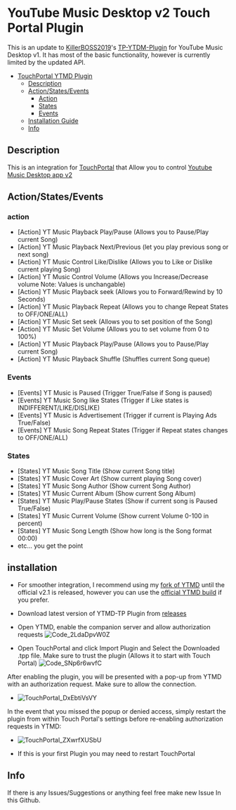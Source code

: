 # YouTube Music Desktop v2 Touch Portal Plugin

This is an update to [KillerBOSS2019](https://github.com/KillerBOSS2019)'s [TP-YTDM-Plugin](https://github.com/KillerBOSS2019/TP-YTDM-Plugin) for YouTube Music Desktop v1. It has most of the basic functionality, however is currently limited by the updated API.

- [TouchPortal YTMD Plugin](#youtube-music-desktop-v2-touch-portal-plugin)
  - [Description](#description)
  - [Action/States/Events](#actionstatesevents)
    - [Action](#action)
    - [States](#states)
    - [Events](#events)
  - [Installation Guide](#installation)
  - [Info](#info)

## Description
This is an integration for [TouchPortal](https://www.touch-portal.com/) that Allow you to control [Youtube Music Desktop app v2](https://ytmdesktop.app)

## Action/States/Events
### action
  - [Action] YT Music Playback Play/Pause (Allows you to Pause/Play current Song)
  - [Action] YT Music Playback Next/Previous (let you play previous song or next song)
  - [Action] YT Music Control Like/Dislike (Allows you to Like or Dislike current playing Song)
  - [Action] YT Music Control Volume (Allows you Increase/Decrease volume Note: Values is unchangable)
  - [Action] YT Music Playback seek (Allows you to Forward/Rewind by 10 Seconds)
  - [Action] YT Music Playback Repeat (Allows you to change Repeat States to OFF/ONE/ALL)
  - [Action] YT Music Set seek (Allows you to set position of the Song)
  - [Action] YT Music Set Volume (Allows you to set volume from 0 to 100%)
  - [Action] YT Music Playback Play/Pause (Allows you to Pause/Play current Song)
  - [Action] YT Music Playback Shuffle (Shuffles current Song queue)
### Events
  - [Events] YT Music is Paused (Trigger True/False if Song is paused)
  - [Events] YT Music Song like States (Trigger if Like states is INDIFFERENT/LIKE/DISLIKE)
  - [Events] YT Music is Advertisement (Trigger if current is Playing Ads True/False)
  - [Events] YT Music Song Repeat States (Trigger if Repeat states changes to OFF/ONE/ALL)
### States
  - [States] YT Music Song Title (Show current Song title)
  - [States] YT Music Cover Art (Show current playing Song cover)
  - [States] YT Music Song Author (Show current Song Author)
  - [States] YT Music Current Album (Show current Song Album)
  - [States] YT Music Play/Pause States (Show if current song is Paused True/False)
  - [States] YT Music Current Volume (Show current Volume 0-100 in percent)
  - [States] YT Music Song Length (Show how long is the Song format 00:00)
  - etc... you get the point


## installation
- For smoother integration, I recommend using my [fork of YTMD](https://github.com/Beastlybear2017/ytmdesktop/releases/tag/v2.0.5) until the official v2.1 is released, however you can use the [official YTMD build](https://github.com/ytmdesktop/ytmdesktop) if you prefer.
- Download latest version of YTMD-TP Plugin from [releases](https://github.com/Beastlybear2017/YTMD-TP/releases)

- Open YTMD, enable the companion server and allow authorization requests
![Code_2LdaDpvW0Z](https://github.com/user-attachments/assets/d18f5d83-af37-4aea-9aed-479e9b7ecf2a)

- Open TouchPortal and click Import Plugin and Select the Downloaded .tpp file. Make sure to trust the plugin (Allows it to start with Touch Portal)
![Code_SNp6r6wvfC](https://github.com/user-attachments/assets/27263f18-31ca-455c-abf1-9c1e61fec885)

After enabling the plugin, you will be presented with a pop-up from YTMD with an authorization request. Make sure to allow the connection.
- ![TouchPortal_DxEbtiVsVY](https://github.com/user-attachments/assets/bf1a8638-bd3a-45e9-8153-03508be54ff8)

In the event that you missed the popup or denied access, simply restart the plugin from within Touch Portal's settings before re-enabling authorization requests in YTMD:
- ![TouchPortal_ZXwrfXUSbU](https://github.com/user-attachments/assets/467369a3-f26b-41cf-8825-6275907b034a)

- If this is your first Plugin you may need to restart TouchPortal



## Info
If there is any Issues/Suggestions or anything feel free make new Issue In this Github.

